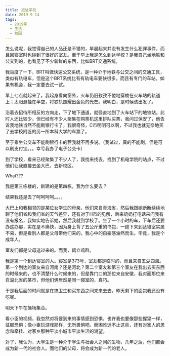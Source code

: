 ```yaml
---
title: 抵达学校
date: 2019-9-14
tags:
  - 2019年
  - 生活
  - 校园
---
```


怎么说呢，我觉得自己的人品还是不错的，早晨起来并没有发生什么犯罪事件，而且回寝室时也碰到了很好的室友。至于早上我是怎么到达学校？是我自己坐地铁和公交到的，也看见了不少新鲜的东西，比如BRT交通系统。

我百度了一下，BRT叫做快速公交系统，是一种介于地铁与公交之间的交通工具，类似有轨电车，但是这个BRT系统比有有轨电车要快很多，而且有专门的车站。如果有机会，我一定要去试一试。

早上七点就起来了。我起身看向窗外，火车仍旧孜孜不倦地穿梭在火车站的轨道上；太阳悬挂在半空，将铁轨照耀出金色的光芒。我明白，是时候该出发了。

沿着去招待所相反的方向走，下了地下通道，就径直地到了火车站下的地铁站。此时人还比较少，但已经有不少人聚集在购票机这里排队买票，我问过保安了，他告诉我地铁当然不能刷银行卡了，我很奇怪，C市明明可以啊，不过我也就无奈地买了去学校附近的另一所本科大学的车票了。

至于乘坐公交车不能刷银行卡的茬我就不再多说。（我试过，真的不能刷，但是可以刷支付宝。。。幸亏我办了电子公交卡）

到了学校，看来已经聚集了不少人了，我找来找去，找到了机电学院的站点，不过他们让我直接去坐大巴，去新校区。

What???

我是第三栋楼的，新建的是第四栋，我为什么要去？

结果我还是去了呵呵呵呵。。。。

大巴上和我相邻的是某位女学生的母亲，他们来自青海省，然后我跟她断断续续地聊了他们省和我们省的天气差异，还有对于H市的见解，后来奶奶打电话来问我有没有报名，我如实地告诉她，然后我就到学校了。坐了一个小时的车，下车后还要办这办那，实在是不痛快，因为身上背了五公斤重的书包，一趟下来到达寝室实属不易，但是看别人都是父母带他们来的，我心中的自豪感油然而生。毕竟，我是个成年人。

室友们都是父母送过来的。而我，鹤立鸡群。

我是第一个到达寝室的人。寝室是373号，室友都是临时的，而且来自五湖四海。第一个到达的室友来自河南？还是河北？第二个室友和第三个室友在我出去买东西的时候来的，也不清楚什么时候来的，但是靠门口的那位来自安徽，我对面那位来自湖北省的某市，但他们俩居然是同一寝室的，真巧。

于是我后面的时间就是在搞卫生和买东西之间来来去去，昨天剩下的面包我还没有吃呢。

明天下午在操场集合。

看小臣的视频，我忽然对将要到来的事情感到恐惧，也许我也要像那些猩猩一样，征服恐惧；像小臣玩游戏那样，无所畏惧吧。而困难远不止这些，还有对家人的思念和牵挂、对家乡那种平淡小城市平淡生活的渴望。

对了，我认为，大学生是一种介于学生与社会人之间的生物，几年之后，他们都会成为新一代的社会人。而他们的父母，将会成为新一代的老人。
